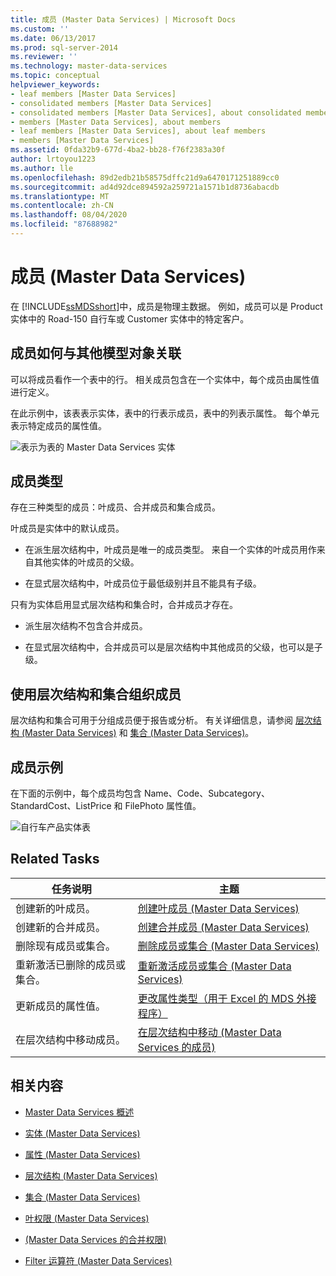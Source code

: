 ```yaml
---
title: 成员 (Master Data Services) | Microsoft Docs
ms.custom: ''
ms.date: 06/13/2017
ms.prod: sql-server-2014
ms.reviewer: ''
ms.technology: master-data-services
ms.topic: conceptual
helpviewer_keywords:
- leaf members [Master Data Services]
- consolidated members [Master Data Services]
- consolidated members [Master Data Services], about consolidated members
- members [Master Data Services], about members
- leaf members [Master Data Services], about leaf members
- members [Master Data Services]
ms.assetid: 0fda32b9-677d-4ba2-bb28-f76f2383a30f
author: lrtoyou1223
ms.author: lle
ms.openlocfilehash: 89d2edb21b58575dffc21d9a6470171251889cc0
ms.sourcegitcommit: ad4d92dce894592a259721a1571b1d8736abacdb
ms.translationtype: MT
ms.contentlocale: zh-CN
ms.lasthandoff: 08/04/2020
ms.locfileid: "87688982"
---
```

# <a name="members-master-data-services"></a>成员 (Master Data Services)
  在 [!INCLUDE[ssMDSshort](../includes/ssmdsshort-md.md)]中，成员是物理主数据。 例如，成员可以是 Product 实体中的 Road-150 自行车或 Customer 实体中的特定客户。

## <a name="how-members-relate-to-other-model-objects"></a>成员如何与其他模型对象关联
 可以将成员看作一个表中的行。 相关成员包含在一个实体中，每个成员由属性值进行定义。

 在此示例中，该表表示实体，表中的行表示成员，表中的列表示属性。 每个单元表示特定成员的属性值。

 ![表示为表的 Master Data Services 实体](../../2014/master-data-services/media/mds-conc-entity-table.gif "表示为表的 Master Data Services 实体")

## <a name="member-types"></a>成员类型
 存在三种类型的成员：叶成员、合并成员和集合成员。

 叶成员是实体中的默认成员。

-   在派生层次结构中，叶成员是唯一的成员类型。 来自一个实体的叶成员用作来自其他实体的叶成员的父级。

-   在显式层次结构中，叶成员位于最低级别并且不能具有子级。

 只有为实体启用显式层次结构和集合时，合并成员才存在。

-   派生层次结构不包含合并成员。

-   在显式层次结构中，合并成员可以是层次结构中其他成员的父级，也可以是子级。

## <a name="use-hierarchies-and-collections-to-organize-members"></a>使用层次结构和集合组织成员
 层次结构和集合可用于分组成员便于报告或分析。 有关详细信息，请参阅 [层次结构 (Master Data Services)](hierarchies-master-data-services.md) 和 [集合 (Master Data Services)](../../2014/master-data-services/collections-master-data-services.md)。

## <a name="member-example"></a>成员示例
 在下面的示例中，每个成员均包含 Name、Code、Subcategory、StandardCost、ListPrice 和 FilePhoto 属性值。

 ![自行车产品实体表](../../2014/master-data-services/media/mds-conc-entity-table-w-data.gif "自行车产品实体表")

## <a name="related-tasks"></a>Related Tasks

|任务说明|主题|
|----------------------|-----------|
|创建新的叶成员。|[创建叶成员 &#40;Master Data Services&#41;](../../2014/master-data-services/create-a-leaf-member-master-data-services.md)|
|创建新的合并成员。|[创建合并成员 (Master Data Services)](../../2014/master-data-services/create-a-consolidated-member-master-data-services.md)|
|删除现有成员或集合。|[删除成员或集合 (Master Data Services)](../../2014/master-data-services/delete-a-member-or-collection-master-data-services.md)|
|重新激活已删除的成员或集合。|[重新激活成员或集合 (Master Data Services)](../../2014/master-data-services/reactivate-a-member-or-collection-master-data-services.md)|
|更新成员的属性值。|[更改属性类型（用于 Excel 的 MDS 外接程序）](microsoft-excel-add-in/change-the-attribute-type-mds-add-in-for-excel.md)|
|在层次结构中移动成员。|[在层次结构中移动 &#40;Master Data Services 的成员&#41;](../../2014/master-data-services/move-members-within-a-hierarchy-master-data-services.md)|

## <a name="related-content"></a>相关内容

-   [Master Data Services 概述](master-data-services-overview-mds.md)

-   [实体 (Master Data Services)](../../2014/master-data-services/entities-master-data-services.md)

-   [属性 (Master Data Services)](../../2014/master-data-services/attributes-master-data-services.md)

-   [层次结构 (Master Data Services)](hierarchies-master-data-services.md)

-   [集合 (Master Data Services)](../../2014/master-data-services/collections-master-data-services.md)

-   [叶权限 (Master Data Services)](../../2014/master-data-services/leaf-permissions-master-data-services.md)

-   [&#40;Master Data Services 的合并权限&#41;](../../2014/master-data-services/consolidated-permissions-master-data-services.md)

-   [Filter 运算符 (Master Data Services)](../../2014/master-data-services/filter-operators-master-data-services.md)


